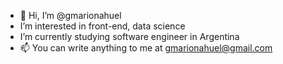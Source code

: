 - 👋 Hi, I’m @gmarionahuel
-  I’m interested in front-end, data science
- I’m currently studying software engineer in Argentina 
- 📫 You can write anything to me at gmarionahuel@gmail.com

